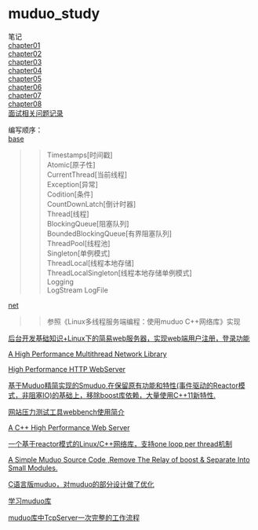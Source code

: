# muduo_study
笔记  
[chapter01](https://github.com/834810071/muduo_study/blob/master/book_study/Chapter01/Chapter01%E7%BA%BF%E7%A8%8B%E5%AE%89%E5%85%A8%E7%9A%84%E5%AF%B9%E8%B1%A1%E7%94%9F%E5%91%BD%E6%9C%9F%E7%AE%A1%E7%90%86.md)  
[chapter02](https://github.com/834810071/muduo_study/blob/master/book_study/Chapter02/Chapter02%E7%BA%BF%E7%A8%8B%E5%90%8C%E6%AD%A5%E7%B2%BE%E8%A6%81.md)  
[chapter03](https://github.com/834810071/muduo_study/blob/master/book_study/Chapter03/Chapter03%E5%A4%9A%E7%BA%BF%E7%A8%8B%E6%9C%8D%E5%8A%A1%E5%99%A8%E7%9A%84%E9%80%82%E7%94%A8%E5%9C%BA%E5%90%88%E4%B8%8E%E5%B8%B8%E7%94%A8%E7%BC%96%E7%A8%8B%E6%A8%A1%E5%9E%8B.md)  
[chapter04](https://github.com/834810071/muduo_study/blob/master/book_study/Chapter04/Chapter04C%2B%2B%E5%A4%9A%E7%BA%BF%E7%A8%8B%E7%B3%BB%E7%BB%9F%E7%BC%96%E7%A8%8B%E7%B2%BE%E8%A6%81.md)  
[chapter05](https://github.com/834810071/muduo_study/blob/master/book_study/Chapter05/Chapter05%E9%AB%98%E6%95%88%E7%9A%84%E5%A4%9A%E7%BA%BF%E7%A8%8B%E6%97%A5%E5%BF%97.md)  
[chapter06](https://github.com/834810071/muduo_study/blob/master/book_study/Chapter06/Chapter06muduo%E7%BD%91%E7%BB%9C%E5%BA%93%E7%AE%80%E4%BB%8B.md)    
[chapter07](https://github.com/834810071/muduo_study/blob/master/book_study/Chapter07/Chapter07muduo%E7%BC%96%E7%A8%8B%E7%A4%BA%E4%BE%8B.md)   
[chapter08](https://github.com/834810071/muduo_study/blob/master/book_study/Chapter08/Chapter08muduo%E7%BD%91%E7%BB%9C%E5%BA%93%E8%AE%BE%E8%AE%A1%E4%B8%8E%E5%AE%9E%E7%8E%B0.md)   
[面试相关问题记录](https://github.com/834810071/muduo_study/blob/master/book_study/%E9%97%AE%E9%A2%98%E8%AE%B0%E8%BD%BD/%E7%9B%B8%E5%85%B3%E9%9D%A2%E8%AF%95%E9%97%AE%E9%A2%98%E8%AE%B0%E8%BD%BD.md)


编写顺序：    
[base](https://github.com/834810071/muduo_study/tree/master/base)      
>> Timestamps[时间戳]    
>> Atomic[原子性]   
>> CurrentThread[当前线程]   
>> Exception[异常]      
>> Codition[条件]    
>> CountDownLatch[倒计时器]    
>> Thread[线程]    
>> BlockingQueue[阻塞队列]     
>> BoundedBlockingQueue[有界阻塞队列]   
>> ThreadPool[线程池]   
>> Singleton[单例模式]   
>> ThreadLocal[线程本地存储]     
>> ThreadLocalSingleton[线程本地存储单例模式]     
>> Logging    
>> LogStream
>> LogFile 
       
[net](https://github.com/834810071/muduo_study/tree/master/reactor)
>> 参照《Linux多线程服务端编程：使用muduo C++网络库》实现


[后台开发基础知识+Linux下的简易web服务器，实现web端用户注册，登录功能](https://github.com/qinguoyi/)   

[A High Performance Multithread Network Library](https://github.com/silence1772/Sinetlib)

[High Performance HTTP WebServer](https://github.com/linw7/TKeed)

[基于Muduo精简实现的Smuduo,在保留原有功能和特性(事件驱动的Reactor模式，非阻塞IO)的基础上，移除boost库依赖，大量使用C++11新特性.](https://my.oschina.net/guodingding/blog/839790)    

[网站压力测试工具webbench使用简介](https://my.oschina.net/guodingding/blog/839790)

[A C++ High Performance Web Server](https://github.com/linyacool/WebServer)

[一个基于reactor模式的Linux/C++网络库，支持one loop per thread机制](https://github.com/wlgq2/eomaia) 

[A Simple Muduo Source Code ,Remove The Relay of boost &  Separate Into Small Modules.](https://github.com/ailumiyana/SimpleMuduo)

[C语言版muduo，对muduo的部分设计做了优化](https://github.com/shonm520/mu_event)

[学习muduo库](https://github.com/zhaozhengcoder/muduo)

[muduo库中TcpServer一次完整的工作流程](https://www.cnblogs.com/ukernel/p/9191104.html)
